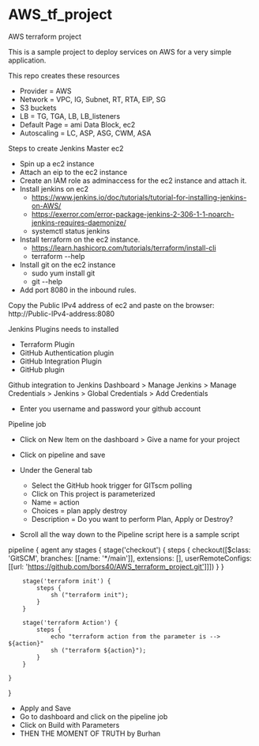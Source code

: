 # AWS_tf_project
AWS terraform project

This is a sample project to deploy services on AWS for a very simple application.

This repo creates these resources
- Provider = AWS
- Network = VPC, IG, Subnet, RT, RTA, EIP, SG
- S3 buckets
- LB = TG, TGA, LB, LB_listeners
- Default Page = ami Data Block, ec2
- Autoscaling = LC, ASP, ASG, CWM, ASA

Steps to create Jenkins Master ec2
- Spin up a ec2 instance
- Attach an eip to the ec2 instance
- Create an IAM role as adminaccess for the ec2 instance and attach it.
- Install jenkins on ec2
    - https://www.jenkins.io/doc/tutorials/tutorial-for-installing-jenkins-on-AWS/
    - https://exerror.com/error-package-jenkins-2-306-1-1-noarch-jenkins-requires-daemonize/
    - systemctl status jenkins
- Install terraform on the ec2 instance.
    - https://learn.hashicorp.com/tutorials/terraform/install-cli
    - terraform --help
- Install git on the ec2 instance
    - sudo yum install git 
    - git --help
- Add port 8080 in the inbound rules.

Copy the Public IPv4 address of ec2 and paste on the browser:
http://Public-IPv4-address:8080

Jenkins Plugins needs to installed
- Terraform Plugin
- GitHub Authentication plugin
- GitHub Integration Plugin
- GitHub plugin

Github integration to Jenkins
Dashboard > Manage Jenkins > Manage Credentials > Jenkins > Global Credentials > Add Credentials
- Enter you username and password your github account

Pipeline job
- Click on New Item on the dashboard > Give a name for your project
- Click on pipeline and save
- Under the General tab
    - Select the GitHub hook trigger for GITscm polling
    - Click on This project is parameterized
    - Name = action
    - Choices = 
        plan
        apply
        destroy
    - Description = Do you want to perform Plan, Apply or Destroy?

- Scroll all the way down to the Pipeline script
    here is a sample script


pipeline {
    agent any
    stages {
        stage('checkout') {
            steps {
                checkout([$class: 'GitSCM', branches: [[name: '*/main']], extensions: [], userRemoteConfigs: [[url: 'https://github.com/bors40/AWS_terraform_project.git']]])
            }
        }
        
        stage('terraform init') {
            steps {
                sh ("terraform init");
            }    
        }
        
        stage('terraform Action') {
            steps {
                echo "terraform action from the parameter is --> ${action}"
                sh ("terraform ${action}");
            }    
        }        
        
    }
}

- Apply and Save
- Go to dashboard and click on the pipeline job
- Click on Build with Parameters
- THEN THE MOMENT OF TRUTH by Burhan
